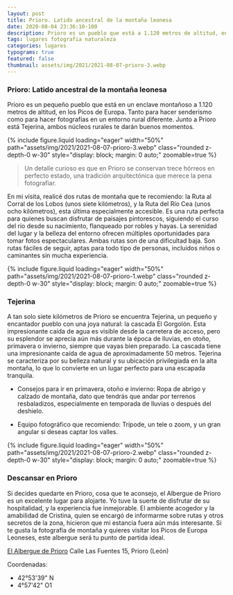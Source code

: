 ```yaml
---
layout: post
title: Prioro. Latido ancestral de la montaña leonesa
date: 2020-08-04 23:36:10-100
description: Prioro es un pueblo que está a 1.120 metros de altitud, en los Picos de Europa. Ideal para hacer senderismo, como para hacer fotografías.
tags: lugares fotografia naturaleza
categories: lugares
typograms: true
featured: false
thumbnail: assets/img/2021/2021-08-07-prioro-3.webp
---
```


### Prioro: Latido ancestral de la montaña leonesa

Prioro es un pequeño pueblo que está en un enclave montañoso a 1.120 metros de altitud, en los Picos de Europa. Tanto para hacer senderismo como para hacer fotografías en un entorno rural diferente. Junto a Prioro está Tejerina, ambos núcleos rurales te darán buenos momentos.

<div class="text-center">
{% include figure.liquid loading="eager" width="50%" path="assets/img/2021/2021-08-07-prioro-3.webp" class="rounded z-depth-0 w-30" style="display: block; margin: 0 auto;" zoomable=true %}   
</div>

>Un detalle curioso es que en Prioro se conservan trece hórreos en perfecto estado, una tradición arquitectónica que merece la pena fotografiar. 

En mi visita, realicé dos rutas de montaña que te recomiendo: la Ruta al Corral de los Lobos (unos siete kilómetros), y la Ruta del Río Cea (unos ocho kilómetros), esta última especialmente accesible. Es una ruta perfecta para quienes buscan disfrutar de paisajes pintorescos, siguiendo el curso del río desde su nacimiento, flanqueado por robles y hayas. La serenidad del lugar y la belleza del entorno ofrecen múltiples oportunidades para tomar fotos espectaculares. Ambas rutas son de una dificultad baja. Son rutas fáciles de seguir, aptas para todo tipo de personas, incluidos niños o caminantes sin mucha experiencia.

<div class="text-center">
{% include figure.liquid loading="eager" width="50%" path="assets/img/2021/2021-08-07-prioro-1.webp" class="rounded z-depth-0 w-30" style="display: block; margin: 0 auto;" zoomable=true %}   
</div>

### Tejerina

A tan solo siete kilómetros de Prioro se encuentra Tejerina, un pequeño y encantador pueblo con una joya natural: la cascada El Gorgolón. Esta impresionante caída de agua es visible desde la carretera de acceso, pero su esplendor se aprecia aún más durante la época de lluvias, en otoño, primavera o invierno, siempre que vayas bien preparado. La cascada tiene una impresionante caída de agua de aproximadamente 50 metros.
Tejerina se caracteriza por su belleza natural y su ubicación privilegiada en la alta montaña, lo que lo convierte en un lugar perfecto para una escapada tranquila.

- Consejos para ir en primavera, otoño e invierno: Ropa de abrigo y calzado de montaña, dato que tendrás que andar por terrenos resbaladizos, especialmente en temporada de lluvias o después del deshielo.

- Equipo fotográfico que recomiendo: Trípode, un tele o zoom, y un gran angular si deseas captar los valles.

<div class="text-center">
{% include figure.liquid loading="eager" width="50%" path="assets/img/2021/2021-08-07-prioro-2.webp" class="rounded z-depth-0 w-30" style="display: block; margin: 0 auto;" zoomable=true %}   
</div>

### Descansar en Prioro

Si decides quedarte en Prioro, cosa que te aconsejo, el Albergue de Prioro es un excelente lugar para alojarte. Yo tuve la suerte de disfrutar de su hospitalidad, y la experiencia fue inmejorable. El ambiente acogedor y la amabilidad de Cristina, quien se encargó de informarme sobre rutas y otros secretos de la zona, hicieron que mi estancia fuera aún más interesante. Si te gusta la fotografía de montaña y quieres visitar los Picos de Europa Leoneses, este albergue será tu punto de partida ideal.

[El Albergue de Prioro](https://alberguedeprioro.com/)
Calle Las Fuentes 15, Prioro (León)

Coordenadas: 
- 42°53'39" N 
- 4°57'42" O1





